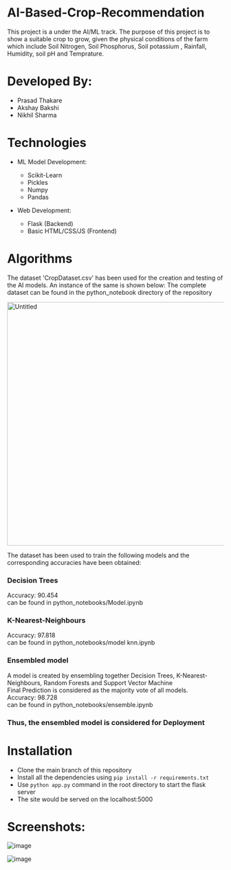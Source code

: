 # AI-Based-Crop-Recommendation
This project is a under the AI/ML track. The purpose of this project is to show a suitable crop to grow, 
given the physical conditions of the farm which include Soil Nitrogen, Soil Phosphorus, Soil potassium
, Rainfall, Humidity, soil pH and Temprature.

# Developed By:
* Prasad Thakare
* Akshay Bakshi
* Nikhil Sharma

# Technologies

* ML Model Development:
  * Scikit-Learn
  * Pickles
  * Numpy
  * Pandas
  
* Web Development:
  * Flask (Backend)
  * Basic HTML/CSS/JS (Frontend)

# Algorithms
The dataset 'CropDataset.csv' has been used for the creation and testing of the AI models. An instance of the same is shown below:
The complete dataset can be found in the python_notebook directory of the repository

<img width="567" alt="Untitled" src="https://user-images.githubusercontent.com/56474333/102003799-af144d80-3d30-11eb-81b3-34d56a819bd9.png">

The dataset has been used to train the following models and the corresponding accuracies have been obtained:
### Decision Trees
Accuracy: 90.454<br/>
can be found in python_notebooks/Model.ipynb 

### K-Nearest-Neighbours
Accuracy: 97.818<br/>
can be found in python_notebooks/model knn.ipynb

### Ensembled model 
A model is created by ensembling together Decision Trees, K-Nearest-Neighbours, Random Forests and Support Vector Machine<br/>
Final Prediction is considered as the majority vote of all models.<br/>
Accuracy: 98.728<br/>
can be found in python_notebooks/ensemble.ipynb

### Thus, the ensembled model is considered for Deployment

# Installation

* Clone the main branch of this repository
* Install all the dependencies using
```pip install -r requirements.txt```
* Use ```python app.py``` command in the root directory to start the flask server
* The site would be served on the localhost:5000

# Screenshots:

![image](https://user-images.githubusercontent.com/56474333/102004417-711a2800-3d36-11eb-874d-182b5ee108ce.png)

![image](https://user-images.githubusercontent.com/56474333/102004481-29e06700-3d37-11eb-8e6a-d2807b708fa7.png)




